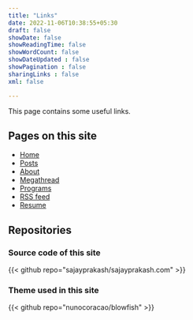 ```yaml
---
title: "Links"
date: 2022-11-06T10:38:55+05:30
draft: false 
showDate: false
showReadingTime: false
showWordCount: false
showDateUpdated : false
showPagination : false
sharingLinks : false
xml: false

---
```


This page contains some useful links.

## Pages on this site

- [Home](/)
- [Posts](/posts)
- [About](/about)
- [Megathread](/megathread)
- [Programs](/programs)
- [RSS feed](/index.xml)
- [Resume](/resume)

## Repositories
### Source code of this site
{{< github repo="sajayprakash/sajayprakash.com" >}}

### Theme used in this site
{{< github repo="nunocoracao/blowfish" >}}

